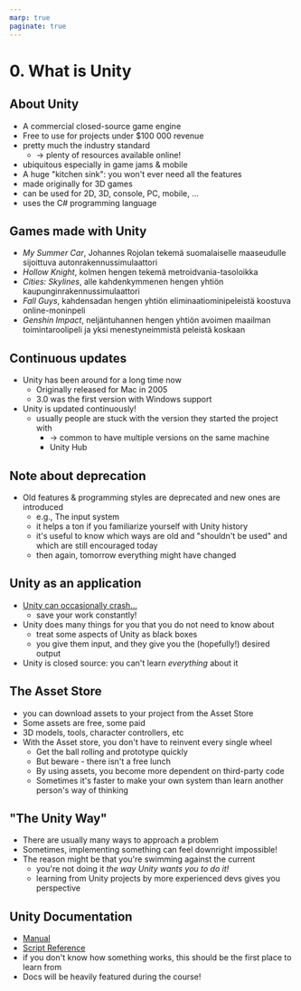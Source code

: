 ```yaml
---
marp: true
paginate: true
---
```

<!-- headingDivider: 3 -->
<!-- class: default -->
# 0. What is Unity
## About Unity

* A commercial closed-source game engine
* Free to use for projects under $100 000 revenue
* pretty much the industry standard
	* -> plenty of resources available online!
* ubiquitous especially in game jams & mobile
* A huge "kitchen sink": you won't ever need all the features
* made originally for 3D games
* can be used for 2D, 3D, console, PC, mobile, ...
* uses the C# programming language
## Games made with Unity

* *My Summer Car*, Johannes Rojolan tekemä suomalaiselle maaseudulle sijoittuva autonrakennussimulaattori 
* *Hollow Knight*, kolmen hengen tekemä metroidvania-tasoloikka
* *Cities: Skylines*, alle kahdenkymmenen hengen yhtiön kaupunginrakennussimulaattori
* *Fall Guys*, kahdensadan hengen yhtiön eliminaatiominipeleistä koostuva online-moninpeli
* *Genshin Impact*, neljäntuhannen hengen yhtiön avoimen maailman toimintaroolipeli ja yksi menestyneimmistä peleistä koskaan
## Continuous updates

* Unity has been around for a long time now
  * Originally released for Mac in 2005
  * 3.0 was the first version with Windows support
* Unity is updated continuously!
  * usually people are stuck with the version they started the project with
    * -> common to have multiple versions on the same machine
    * Unity Hub
## Note about deprecation

  * Old features & programming styles are deprecated and new ones are introduced
    * e.g., The input system
    * it helps a ton if you familiarize yourself with Unity history
    * it's useful to know which ways are old and "shouldn't be used" and which are still encouraged today
    * then again, tomorrow everything might have changed
## Unity as an application

* [Unity can occasionally crash...](https://twitter.com/christinelove/status/994651382606020610?lang=en)
  * save your work constantly!
* Unity does many things for you that you do not need to know about
  * treat some aspects of Unity as black boxes
  * you give them input, and they give you the (hopefully!) desired output
* Unity is closed source: you can't learn _everything_ about it
## The Asset Store

* you can download assets to your project from the Asset Store
* Some assets are free, some paid
* 3D models, tools, character controllers, etc
* With the Asset store, you don't have to reinvent every single wheel
  * Get the ball rolling and prototype quickly
  * But beware - there isn't a free lunch
  * By using assets, you become more dependent on third-party code
  * Sometimes it's faster to make your own system than learn another person's way of thinking
## "The Unity Way"

* There are usually many ways to approach a problem
* Sometimes, implementing something can feel downright impossible!
* The reason might be that you're swimming against the current
  * you're not doing it *the way Unity wants you to do it!*
  * learning from Unity projects by more experienced devs gives you perspective 

## Unity Documentation

* [Manual](https://docs.unity3d.com/Manual/UnityManual.html)
* [Script Reference](https://docs.unity3d.com/ScriptReference)
* if you don't know how something works, this should be the first place to learn from
* Docs will be heavily featured during the course!